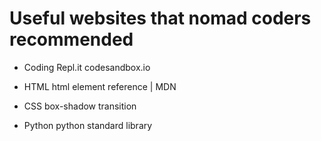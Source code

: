 # Useful websites that nomad coders recommended

- Coding
  Repl.it
  codesandbox.io

- HTML
  html element reference | MDN

- CSS
  box-shadow
  transition

- Python
  python standard library
